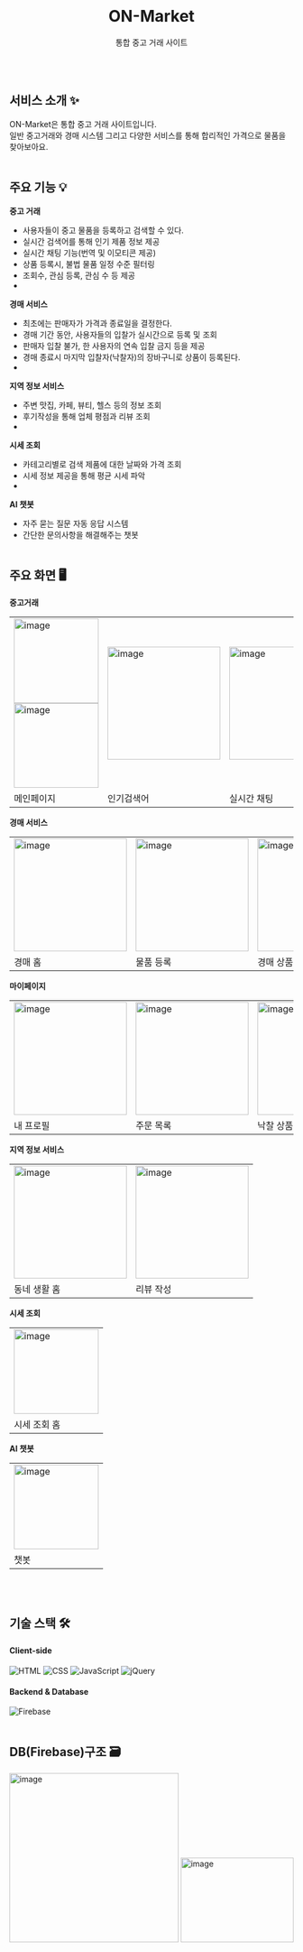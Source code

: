 <br>
<h1 align="center">ON-Market</h1>
<p align="center">통합 중고 거래 사이트</p>
<br><br>

## 서비스 소개 ✨
ON-Market은 통합 중고 거래 사이트입니다. 
<br>일반 중고거래와 경매 시스템 그리고 다양한 서비스를 통해 합리적인 가격으로 물품을 찾아보아요.
<br><br>

## 주요 기능 💡
**중고 거래**
- 사용자들이 중고 물품을 등록하고 검색할 수 있다.
- 실시간 검색어를 통해 인기 제품 정보 제공 
- 실시간 채팅 기능(번역 및 이모티콘 제공) 
- 상품 등록시, 불법 물품 일정 수준 필터링
- 조회수, 관심 등록, 관심 수 등 제공
- 
**경매 서비스**
- 최초에는 판매자가 가격과 종료일을 결정한다.
- 경매 기간 동안, 사용자들의 입찰가 실시간으로 등록 및 조회 
- 판매자 입찰 불가, 한 사용자의 연속 입찰 금지 등을 제공
- 경매 종료시 마지막 입찰자(낙찰자)의 장바구니로 상품이 등록된다.
- 
**지역 정보 서비스**
- 주변 맛집, 카페, 뷰티, 헬스 등의 정보 조회 
- 후기작성을 통해 업체 평점과 리뷰 조회
- 
**시세 조회**
- 카테고리별로 검색 제품에 대한 날짜와 가격 조회 
- 시세 정보 제공을 통해 평균 시세 파악
- 
**AI 챗봇**
- 자주 묻는 질문 자동 응답 시스템
- 간단한 문의사항을 해결해주는 챗봇
<br><br>

## 주요 화면 🖥️
**중고거래**
<table>
  <tr>
    <td><img width="150" height="150" alt="image" src="https://github.com/user-attachments/assets/a8323927-ac1d-4f1d-88c6-7ef17612c2d3" />
        <img width="150" height="150" alt="image" src="https://github.com/user-attachments/assets/ab14695d-6661-43e8-ad36-3af6ec4de117" /></td>
    <td><img width="200" height="200" alt="image" src="https://github.com/user-attachments/assets/dc8b31cd-02f7-4ede-8dd2-cd02cd2abb06" /></td>
    <td><img width="200" height="200" alt="image" src="https://github.com/user-attachments/assets/9290a635-6a11-4146-90d8-f8b453043410" /></td>
    <td><img width="200" height="200" alt="image" src="https://github.com/user-attachments/assets/61cea537-e3b8-412c-9ba2-6508ed5b0805" /></td>
  </tr>
  <tr>
    <td>메인페이지</td>
    <td>인기검색어</td>
    <td>실시간 채팅</td>
    <td>물품 등록</td>
  </tr>
</table>

**경매 서비스**
<table>
  <tr>
    <td><img width="200" height="200" alt="image" src="https://github.com/user-attachments/assets/f9762069-0283-422c-9c64-a3b8dca1354d" /></td>
    <td><img width="200" height="200" alt="image" src="https://github.com/user-attachments/assets/c51b1c4e-37c0-4188-902f-953af03c7046" /></td>
    <td><img width="200" height="200" alt="image" src="https://github.com/user-attachments/assets/0b1f13ff-3f76-4194-af65-3c4e8bf68ad9" /></td>
    <td><img width="200" height="200" alt="image" src="https://github.com/user-attachments/assets/f87b1601-9025-42cc-bbad-6a0b00a945f4" /></td>
  </tr>
  <tr>
    <td>경매 홈</td>
    <td>물품 등록</td>
    <td>경매 상품</td>
    <td>경매 종료 상품</td>
  </tr>
</table>

**마이페이지**
<table>
  <tr>
    <td><img width="200" height="200" alt="image" src="https://github.com/user-attachments/assets/a9e2a4c0-27b3-431b-afdd-3022ba2292a3" /></td>
    <td><img width="200" height="200" alt="image" src="https://github.com/user-attachments/assets/a119704e-04fa-4487-be10-bf6d584ae662" /></td>
    <td><img width="200" height="200" alt="image" src="https://github.com/user-attachments/assets/8d073d24-c22d-469a-9125-9bd26065a312" /></td>
  </tr>
  <tr>
    <td>내 프로필</td>
    <td>주문 목록</td>
    <td>낙찰 상품</td>
  </tr>
</table>

 **지역 정보 서비스**
<table>
  <tr>
    <td><img width="200" height="200" alt="image" src="https://github.com/user-attachments/assets/5c2dca73-3dcc-4272-8edf-4c144b19be27" /></td>
    <td><img width="200" height="200" alt="image" src="https://github.com/user-attachments/assets/c051d674-8ab5-43c8-9f98-696700a8b8ad" /></td>
  </tr>
  <tr>
    <td>동네 생활 홈</td>
    <td>리뷰 작성</td>
  </tr>
</table>

**시세 조회**
<table>
  <tr>
    <td><img width="150" height="150" alt="image" src="https://github.com/user-attachments/assets/514f918c-ec3a-4d31-9d4a-87c1ae536447" /></td>
  </tr>
  <tr>
    <td>시세 조회 홈</td>
  </tr>
</table>

**AI 챗봇**
<table>
  <tr>
    <td><img width="150" height="150" alt="image" src="https://github.com/user-attachments/assets/ce476989-d3c3-448b-8cf5-7d98f0418572" /></td>
  </tr>
  <tr>
    <td>챗봇</td>
  </tr>
</table> 
<br><br>

## 기술 스택 🛠 
#### Client-side
![HTML](https://img.shields.io/badge/HTML5-E34F26?logo=html5&logoColor=white&style=for-the-badge) ![CSS](https://img.shields.io/badge/CSS3-1572B6?logo=css3&logoColor=white&style=for-the-badge) ![JavaScript](https://img.shields.io/badge/JavaScript-F7DF1E?logo=javascript&logoColor=black&style=for-the-badge) ![jQuery](https://img.shields.io/badge/jQuery-0769AD?logo=jquery&logoColor=white&style=for-the-badge)
#### Backend & Database
![Firebase](https://img.shields.io/badge/Firebase-FFCA28?logo=firebase&logoColor=black&style=for-the-badge)
<br><br>

## DB(Firebase)구조 🗃️ 
<img width="300" height="300" alt="image" src="https://github.com/user-attachments/assets/439b3604-9483-41f1-99b6-97c63e24e67f" />
<img width="200" height="150" alt="image" src="https://github.com/user-attachments/assets/b451bb05-e0c7-4fb2-95fb-7cb91f6be935" />



